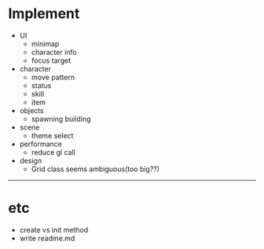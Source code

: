 # Implement

- UI
  - minimap
  - character info
  - focus target
- character
  - move pattern
  - status
  - skill
  - item
- objects
  - spawning building
- scene
  - theme select
- performance
  - reduce gl call
- design
  - Grid class seems ambiguous(too big??)



---



# etc

- create vs init method
- write readme.md